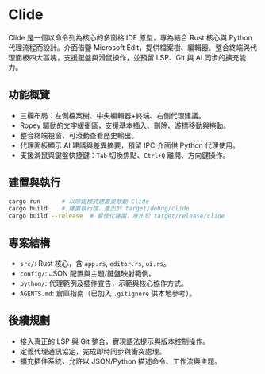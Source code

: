 # Clide

Clide 是一個以命令列為核心的多窗格 IDE 原型，專為結合 Rust 核心與 Python 代理流程而設計。介面借鑒 Microsoft Edit，提供檔案樹、編輯器、整合終端與代理面板四大區塊，支援鍵盤與滑鼠操作，並預留 LSP、Git 與 AI 同步的擴充能力。

## 功能概覽
- 三欄布局：左側檔案樹、中央編輯器+終端、右側代理建議。 
- Ropey 驅動的文字緩衝區，支援基本插入、刪除、游標移動與捲動。 
- 整合終端視窗，可滾動查看歷史輸出。 
- 代理面板顯示 AI 建議與差異摘要，預留 IPC 介面供 Python 代理使用。 
- 支援滑鼠與鍵盤快捷鍵：`Tab` 切換焦點、`Ctrl+Q` 離開、方向鍵操作。 

## 建置與執行
```bash
cargo run      # 以除錯模式建置並啟動 Clide
cargo build    # 建置執行檔，產出於 target/debug/clide
cargo build --release  # 最佳化建置，產出於 target/release/clide
```

## 專案結構
- `src/`: Rust 核心，含 `app.rs`, `editor.rs`, `ui.rs`。
- `config/`: JSON 配置與主題/鍵盤映射範例。
- `python/`: 代理範例及插件宣告，示範與核心協作方式。
- `AGENTS.md`: 倉庫指南（已加入 `.gitignore` 供本地參考）。

## 後續規劃
- 接入真正的 LSP 與 Git 整合，實現語法提示與版本控制操作。
- 定義代理通訊協定，完成即時同步與衝突處理。
- 擴充插件系統，允許以 JSON/Python 描述命令、工作流與主題。

